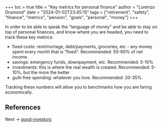+++
toc = true
title = "Key metrics for personal finance"
author = "Lorenzo Drumond"
date = "2024-01-02T23:45:15"
tags = ["retirement",  "safety",  "finance",  "metrics",  "pension",  "goals",  "personal",  "money"]
+++


In order to be able to speak the "language of money" and be able to stay on top of personal finances, and know where you are headed, you need to track these key metrics:
- fixed costs: rent/mortage, debt/payments, groceries, etc - any money spent every month that is "fixed". Recommended: 50-60% of net income.
- savings: emergency funds, downpayment, etc. Recommended: 5-10%
- investments: this is where the real wealth is created. Recommended: 5-10%, but the more the better
- guilt-free spending: whatever you love. Recommended: 20-35%.


Tracking these numbers will allow you to benchmarks how you are faring economically.

## References

Next -> [good-investors](/wiki/good-investors/)
